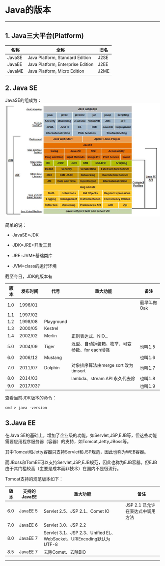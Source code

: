 # Java的版本

---

## 1. Java三大平台\(Platform\)

| 名称 | 全称 | 旧名 |
| --- | --- | --- |
| JavaSE | Java Platform, Standard Edition | J2SE |
| JavaEE | Java Platform, Enterprise Edition | J2EE |
| JavaME | Java Platform, Micro Edition | J2ME |

## 2. Java SE

JavaSE的组成为：  
![](/chapter_01/1.jpg)

简单的说：

* JavaSE=JDK

* JDK=JRE+开发工具

* JRE=JVM+基础类库

* JVM=class的运行环境


截至今日，JDK的版本有

| 版本 | 发布时间 | 代号 | 重大功能 | 备注 |
| --- | --- | --- | --- | --- |
| 1.0 | 1996/01 |  |  | 最早叫做Oak |
| 1.1 | 1997/02 |  |  |  |
| 1.2 | 1998/08 | Playground |  |  |
| 1.3 | 2000/05 | Kestrel |  |  |
| 1.4 | 2002/02 | Merlin | 正则表达式、NIO... |  |
| 5.0 | 2004/09 | Tiger | 泛型、自动拆装箱、枚举、可变参数、for each增强 | 也叫1.5 |
| 6.0 | 2006/12 | Mustang |  | 也叫1.6 |
| 7.0 | 2011/07 | Dolphin | 对象排序算法由merge sort 改为timsort | 也叫1.7 |
| 8.0 | 2014/03 |  | lambda、stream API 永久代去除 | 也叫1.8 |
| 9.0 | 2017/03? |  |  | 也叫1.9 |

查看当前JDK版本的命令：  

```
cmd > java -version
```

## 3.Java EE

在Java SE的基础上，增加了企业级的功能，如Servlet,JSP,EJB等，但这些功能需要应用程序服务器（容器）的支持，如Tomcat,Jetty,JBoss等。

其中Tomcat和Jetty容器只支持Servlet和JSP规范，因此也称为WEB容器。

而JBoss和TomEE可以支持Servlet,JSP,EJB规范，因此也称为EJB容器。但EJB由于其门槛较高（主要是成本而非技术）在国内不是很流行。

Tomcat支持的规范版本如下：

| 版本 | 支持的JavaEE | 重大功能 | 备注 |
| --- | --- | --- | --- |
| 6.0 | JavaEE 5 | Servlet 2.5、JSP 2.1、Comet IO | JSP 2.1 已允许在表达式中调用方法 |
| 7.0 | JavaEE 6 | Servlet 3.0、JSP 2.2 |  |
| 8.0 | JavaEE 7 | Servlet 3.1、JSP 2.3、Unified EL、WebSocket、URIEncoding默认为UTF-8 |  |
| 8.5 | JavaEE 7 | 去除Comet、去除BIO |  |

***



